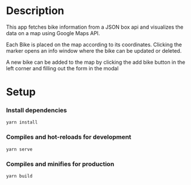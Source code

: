 # Description

This app fetches bike information from a JSON box api and visualizes the data on a map using Google Maps API.

Each Bike is placed on the map according to its coordinates. Clicking the marker opens an info window where the bike can be updated or deleted.

A new bike can be added to the map by clicking the add bike button in the left corner and filling out the form in the modal

# Setup

### Install dependencies

```
yarn install
```

### Compiles and hot-reloads for development

```
yarn serve
```

### Compiles and minifies for production

```
yarn build
```
